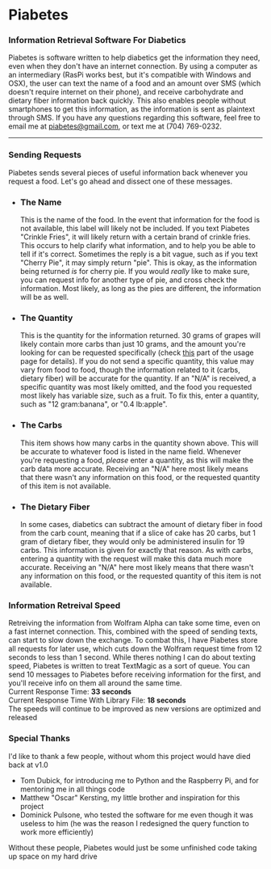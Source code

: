 <h1>Piabetes</h1>
<h3>Information Retrieval Software For Diabetics</h3>
<p>
Piabetes is software written to help diabetics get the information they need, even when they don't have an internet connection. By using a computer as an intermediary (RasPi works best, but it's compatible with Windows and OSX), the user can text the name of a food and an amount over SMS (which doesn't require internet on their phone), and receive carbohydrate and dietary fiber information back quickly. This also enables people without smartphones to get this information, as the information is sent as plaintext through SMS. If you have any questions regarding this software, feel free to email me at <a href='mailto:piabetes@gmail.com'>piabetes@gmail.com</a>, or text me at (704) 769-0232.
</p>
<hr>
<h3>Sending Requests</h3>
<p>
Piabetes sends several pieces of useful information back whenever you request a food. Let's go ahead and dissect one of these messages.
  <ul>
    <li>
      <h3>The Name</h3>
      <p>This is the name of the food. In the event that information for the food is not available, this label will likely not be included. If you text Piabetes "Crinkle Fries", it will likely return with a certain brand of crinkle fries. This occurs to help clarify what information, and to help you be able to tell if it's correct. Sometimes the reply is a bit vague, such as if you text "Cherry Pie", it may simply return "pie". This is okay, as the information being returned <i>is</i> for cherry pie. If you would <i>really</i> like to make sure, you can request info for another type of pie, and cross check the information. Most likely, as long as the pies are different, the information will be as well.</p>
    </li>
    <li>
      <h3>The Quantity</h3>
      <p>This is the quantity for the information returned. 30 grams of grapes will likely contain more carbs than just 10 grams, and the amount you're looking for can be requested specifically (check <a href = "https://github.com/Martianmellow12/Piabetes/blob/master/Usage.md#send-amounts">this</a> part of the usage page for details). If you do not send a specific quantity, this value may vary from food to food, though the information related to it (carbs, dietary fiber) will be accurate for the quantity. If an "N/A" is received, a specific quantity was most likely omitted, and the food you requested most likely has variable size, such as a fruit. To fix this, enter a quantity, such as "12 gram:banana", or "0.4 lb:apple".</p>
    </li>
    <li>
      <h3>The Carbs</h3>
      <p>This item shows how many carbs in the quantity shown above. This will be accurate to whatever food is listed in the name field. Whenever you're requesting a food, <i>please</i> enter a quantity, as this will make the carb data more accurate. Receiving an "N/A" here most likely means that there wasn't any information on this food, or the requested quantity of this item is not available.</p>
    </li>
    <li>
      <h3>The Dietary Fiber</h3>
      <p>In some cases, diabetics can subtract the amount of dietary fiber in food from the carb count, meaning that if a slice of cake has 20 carbs, but 1 gram of dietary fiber, they would only be administered insulin for 19 carbs. This information is given for exactly that reason. As with carbs, entering a quantity with the request will make this data much more accurate. Receiving an "N/A" here most likely means that there wasn't any information on this food, or the requested quantity of this item is not available.</p>
    </li>
  </ul>
</p>
<h3>Information Retreival Speed</h3>
<p>Retreiving the information from Wolfram Alpha can take some time, even on a fast internet connection. This, combined with the speed of sending texts, can start to slow down the exchange. To combat this, I have Piabetes store all requests for later use, which cuts down the Wolfram request time from 12 seconds to less than 1 second. While theres nothing I can do about texting speed, Piabetes is written to treat TextMagic as a sort of queue. You can send 10 messages to Piabetes before receiving information for the first, and you'll receive info on them all around the same time.<br>
Current Response Time: <b>33 seconds</b><br>
Current Response Time With Library File: <b>18 seconds</b><br>
The speeds will continue to be improved as new versions are optimized and released</p>
<h3>Special Thanks</h3>
<p>I'd like to thank a few people, without whom this project would have died back at v1.0</p>
<ul>
  <li>Tom Dubick, for introducing me to Python and the Raspberry Pi, and for mentoring me in all things code</li>
  <li>Matthew "Oscar" Kersting, my little brother and inspiration for this project</li>
  <li>Dominick Pulsone, who tested the software for me even though it was useless to him (he was the reason I redesigned the query function to work more efficiently)</li>
</ul>
<p>Without these people, Piabetes would just be some unfinished code taking up space on my hard drive</p>
